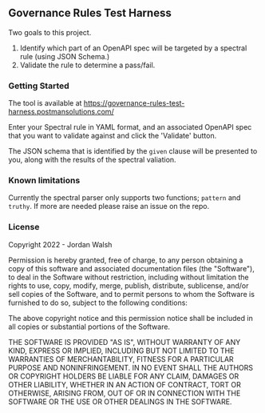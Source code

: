 
## Governance Rules Test Harness

Two goals to this project.
1. Identify which part of an OpenAPI spec will be targeted by a spectral rule (using JSON Schema.)
2. Validate the rule to determine a pass/fail.

### Getting Started
The tool is available at https://governance-rules-test-harness.postmansolutions.com/

Enter your Spectral rule in YAML format, and an associated OpenAPI spec that you want to validate against and click the 'Validate' button.

The JSON schema that is identified by the `given` clause will be presented to you, along with the results of the spectral valiation.

### Known limitations

Currently the spectral parser only supports two functions; `pattern` and `truthy`.  If more are needed please raise an issue on the repo.

### License

Copyright 2022 - Jordan Walsh

Permission is hereby granted, free of charge, to any person obtaining a copy of this software and associated documentation files (the "Software"), to deal in the Software without restriction, including without limitation the rights to use, copy, modify, merge, publish, distribute, sublicense, and/or sell copies of the Software, and to permit persons to whom the Software is furnished to do so, subject to the following conditions:

The above copyright notice and this permission notice shall be included in all copies or substantial portions of the Software.

THE SOFTWARE IS PROVIDED "AS IS", WITHOUT WARRANTY OF ANY KIND, EXPRESS OR IMPLIED, INCLUDING BUT NOT LIMITED TO THE WARRANTIES OF MERCHANTABILITY, FITNESS FOR A PARTICULAR PURPOSE AND NONINFRINGEMENT. IN NO EVENT SHALL THE AUTHORS OR COPYRIGHT HOLDERS BE LIABLE FOR ANY CLAIM, DAMAGES OR OTHER LIABILITY, WHETHER IN AN ACTION OF CONTRACT, TORT OR OTHERWISE, ARISING FROM, OUT OF OR IN CONNECTION WITH THE SOFTWARE OR THE USE OR OTHER DEALINGS IN THE SOFTWARE.